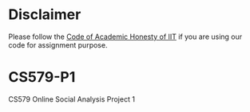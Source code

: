 # Disclaimer
Please follow the [Code of Academic Honesty of IIT](https://www.iit.edu/student-affairs/student-handbook/fine-print/code-academic-honesty) if you are using our code for assignment purpose.

# CS579-P1
CS579 Online Social Analysis Project 1
